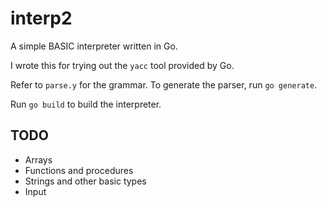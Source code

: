 # interp2

A simple BASIC interpreter written in Go.

I wrote this for trying out the `yacc` tool provided by Go.

Refer to `parse.y` for the grammar. To generate the parser, run `go generate`.

Run `go build` to build the interpreter.

## TODO

* Arrays
* Functions and procedures
* Strings and other basic types
* Input
